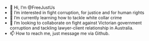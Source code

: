 - 👋 Hi, I’m @FreeJustUs
- 👀 I’m interested in fight corruption, for justice and for human rights
- 🌱 I’m currently learning how to tackle white collar crime
- 💞️ I’m looking to collaborate on fight against Victorian government corruption and tackling lawyer-client relationship in Australia.
- 📫 How to reach me, just message me via Github.

<!---
FreeJustUs/FreeJustUs is a ✨ special ✨ repository because its `README.md` (this file) appears on your GitHub profile.
You can click the Preview link to take a look at your changes.
--->
